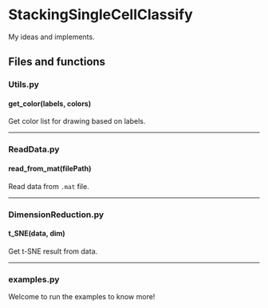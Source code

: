 # StackingSingleCellClassify

My ideas and implements.

## Files and functions

### Utils.py

#### get_color(labels, colors)

Get color list for drawing based on labels.

----

### ReadData.py

#### read_from_mat(filePath)

Read data from `.mat` file.

----

### DimensionReduction.py

#### t_SNE(data, dim)

Get t-SNE result from data.

----

### examples.py

Welcome to run the examples to know more!
